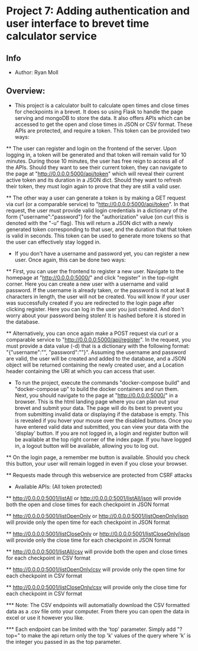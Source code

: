 # Project 7: Adding authentication and user interface to brevet time calculator service

## Info

* Author: Ryan Moll


## Overview:

* This project is a calculator built to calculate open times and close times for checkpoints in a brevet. It does so using Flask to handle the page serving and mongoDB to store the data. It also offers APIs which can be accessed to get the open and close times in JSON or CSV format. These APIs are protected, and require a token. This token can be provided two ways:

** The user can register and login on the frontend of the server. Upon logging in, a token will be generated and that token will remain valid for 10 minutes. During those 10 minutes, the user has free reign to access all of the APIs. Should they want to see their current token, they can navigate to the page at "http://0.0.0.0:5000/api/token" which will reveal their current active token and its duration in a JSON dict. Should they want to refresh their token, they must login again to prove that they are still a valid user.

** The other way a user can generate a token is by making a GET request via curl (or a comparable service) to "http://0.0.0.0:5000/api/token". In that request, the user must provide valid login credentials in a dictionary of the form {"username":"password"} for the "authorization" value (on curl this is denoted with the "-u" flag). This will return a JSON dict with a newly generated token corresponding to that user, and the duration that that token is valid in seconds. This token can be used to generate more tokens so that the user can effectively stay logged in. 

* If you don't have a username and password yet, you can register a new user. Once again, this can be done two ways:

** First, you can user the frontend to register a new user. Navigate to the homepage at "http://0.0.0.0:5000/" and click "register" in the top-right corner. Here you can create a new user with a username and valid password. If the username is already taken, or the password is not at leat 8 characters in length, the user will not be created. You will know if your user was successfully created if you are redirected to the login page after clicking register. Here you can log in the user you just created. And don't worry about your password being stolen! It is hashed before it is stored in the database.

** Alternatively, you can once again make a POST request via curl or a comparable service to "http://0.0.0.0:5000/api/register". In the request, you must provide a data value (-d) that is a dictionary with the following format: "{"username":"<yourusername>", "password":"<yourpassword>"}". Assuming the username and password are valid, the user will be created and added to the database, and a JSON object will be returned containing the newly created user, and a Location header containing the URI at which you can access that user.

* To run the project, execute the commands "docker-compose build" and "docker-compose up" to build the docker containers and run them. Next, you should navigate to the page at "http://0.0.0.0:5000/" in a browser. This is the html landing page where you can plan out your brevet and submit your data. The page will do its best to prevent you from submitting invalid data or displaying if the database is empty. This is revealed if you hover your mouse over the disabled buttons. Once you have entered valid data and submitted, you can view your data with the 'display' button. If you are not logged in, a login and register button will be available at the top right corner of the index page. If you have logged in, a logout button will be available, allowing you to log out. 

** On the login page, a remember me button is available. Should you check this button, your user will remain logged in even if you close your browser. 

** Requests made through this webservice are protected from CSRF attacks

* Available APIs: (All token protected)

** http://0.0.0.0:5001/listAll or http://0.0.0.0:5001/listAll/json will provide both the open and close times for each checkpoint in
JSON format

** http://0.0.0.0:5001/listOpenOnly or http://0.0.0.0:5001/listOpenOnly/json will provide only the open time for each checkpoint in
JSON format

** http://0.0.0.0:5001/listCloseOnly or http://0.0.0.0:5001/listCloseOnly/json will provide only the close time for each checkpoint
in JSON format

** http://0.0.0.0:5001/listAll/csv will provide both the open and close times for each checkpoint in CSV format

** http://0.0.0.0:5001/listOpenOnly/csv will provide only the open time for each checkpoint in CSV format

** http://0.0.0.0:5001/listCloseOnly/csv will provide only the close time for each checkpoint in CSV format

*** Note: The CSV endpoints will automatially download the CSV formatted data as a .csv file onto your computer. From there you can open the data in excel or use it however you like.

*** Each endpoint can be limited with the 'top' parameter. Simply add "?top=<int>" to make the api return only the top 'k' values of the query where 'k' is the integer you passed in as the top parameter.